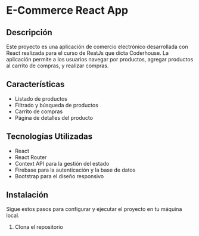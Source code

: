 # E-Commerce React App 

## Descripción

Este proyecto es una aplicación de comercio electrónico desarrollada con React realizada para el curso de ReatJs que dicta Coderhouse. La aplicación permite a los usuarios navegar por productos, agregar productos al carrito de compras, y realizar compras. 

## Características

- Listado de productos
- Filtrado y búsqueda de productos
- Carrito de compras
- Página de detalles del producto


## Tecnologías Utilizadas

- React
- React Router
- Context API para la gestión del estado
- Firebase para la autenticación y la base de datos
- Bootstrap para el diseño responsivo

## Instalación

Sigue estos pasos para configurar y ejecutar el proyecto en tu máquina local.

1. Clona el repositorio
